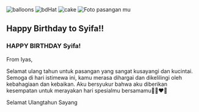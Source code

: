 <!DOCTYPE html>
<html lang="en">
  <head>
    <meta charset="UTF-8" />
    <meta name="Syifa" content="width=device-width, initial-scale=1.0" />
    <title>Happy Birthday Card</title>
    <link rel="stylesheet" href="style.css" />
  </head>
  <body>
    <div class="body">
      <div class="birthdayCard">
        <div class="cardFront">
          <img
            src="https://github.com/DzarelDeveloper/Img/blob/main/ballon.png?raw=true"
            class="balloons"
            alt="balloons"
          />
          <img
            src="https://github.com/DzarelDeveloper/Img/blob/main/hat.png?raw=true"
            alt="bdHat"
            class="bdHat"
          />
          <img
                     src="https://i.postimg.cc/Wpmgcqxr/R.png"
               alt="cake"
               class="cake"
               />
          <img src="#" alt="Foto pasangan mu" class="taaImg" />
          <h2 class="happy">Happy Birthday to Syifa!!</h2>
        </div>
        <div class="cardInside">
          <h3 class="back">HAPPY BIRTHDAY Syifa!</h3>
          <p>From Iyas,</p>
          <p>
           Selamat ulang tahun untuk pasangan yang sangat kusayangi dan kucintai. Semoga di hari istimewa ini, kamu merasa dihargai dan dikelilingi oleh kebahagiaan dan kebaikan. Aku bersyukur bahwa aku diberikan kesempatan untuk merayakan hari spesialmu bersamamu🎉🎂❤️🥂
          </p>
          <p>Selamat Ulangtahun Sayang</p>
        </div>
      </div>
    </div>
 
  </body>
</html>
  
</body>
</html>
